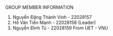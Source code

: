 GROUP MEMBER INFORMATION
1. Nguyễn Đặng Thành Vinh - 22028157
2. Hồ Văn Tiến Mạnh - 22028158 (Leader)
3. Nguyễn Đình Tú - 22028159
From UET - VNU
